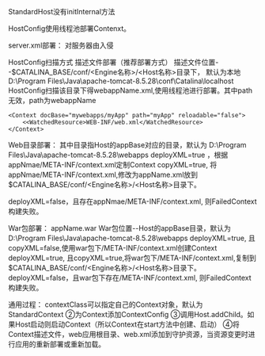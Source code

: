 StandardHost没有initInternal方法

HostConfig使用线程池部署Contenxt。

server.xml部署：
对服务器由入侵

HostConfig扫描方式
描述文件部署（推荐部署方式）
描述文件位置--$CATALINA_BASE/conf/<Engine名称>/<Host名称>目录下，
默认为本地D:\Program Files\Java\apache-tomcat-8.5.28\conf\Catalina\localhost
HostConfig扫描该目录下得webappName.xml,使用线程池进行部署。其中path无效，path为webappName
```
<Context docBase="mywebapps/myApp" path="myApp" reloadable="false">
	<<WatchedResource>WEB-INF/web.xml</WatchedResource>
</Context>
```


Web目录部署：
其中目录指Host的appBase对应的目录，默认为 D:\Program Files\Java\apache-tomcat-8.5.28\webapps
deployXML=true ，根据appNmae/META-INF/context.xml定制Context
copyXML=true, 将appNmae/META-INF/context.xml,修改为appName.xml放到$CATALINA_BASE/conf/<Engine名称>/<Host名称>目录下。

deployXML=false，且存在appNmae/META-INF/context.xml, 则FailedContext构建失败。

War包部署：
appName.war
War包位置--Host的appBase目录，默认为 D:\Program Files\Java\apache-tomcat-8.5.28\webapps
deployXML=true, 且copyXML=false,使用war包下/META-INF/context.xml创建Context
deployXML=true, 且copyXML=true,将war包下/META-INF/context.xml,复制到$CATALINA_BASE/conf/<Engine名称>/<Host名称>目录下。
deployXML=false，且war包下存在/META-INF/context.xml, 则FailedContext构建失败。


通用过程：
contextClass可以指定自己的Context对象，默认为StandardContext
②为Context添加ContextConfig
③调用Host.addChild。如果Host启动则启动Context（所以Context在start方法中创建、启动）
④将Context描述文件，web应用根目录、web.xml添加到守护资源，当资源变更时进行应用的重新部署或重新加载。





